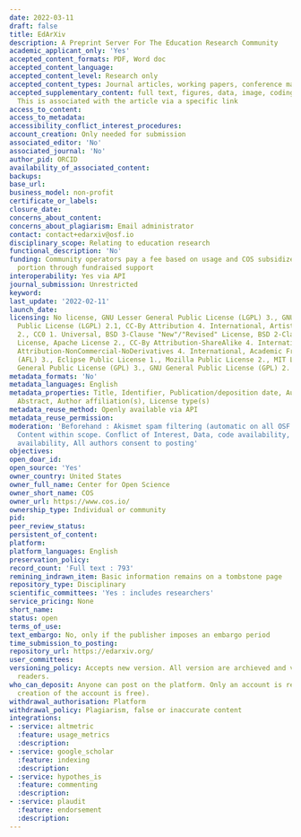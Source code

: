 ```yaml
---
date: 2022-03-11
draft: false
title: EdArXiv
description: A Preprint Server For The Education Research Community
academic_applicant_only: 'Yes'
accepted_content_formats: PDF, Word doc
accepted_content_language:
accepted_content_level: Research only
accepted_content_types: Journal articles, working papers, conference material, Preprints
accepted_supplementary_content: full text, figures, data, image, coding, analyses.
  This is associated with the article via a specific link
access_to_content:
access_to_metadata:
accessibility_conflict_interest_procedures:
account_creation: Only needed for submission
associated_editor: 'No'
associated_journal: 'No'
author_pid: ORCID
availability_of_associated_content:
backups:
base_url:
business_model: non-profit
certificate_or_labels:
closure_date:
concerns_about_content:
concerns_about_plagiarism: Email administrator
contact: contact+edarxiv@osf.io
disciplinary_scope: Relating to education research
functional_description: 'No'
funding: Community operators pay a fee based on usage and COS subsidizes the other
  portion through fundraised support
interoperability: Yes via API
journal_submission: Unrestricted
keyword:
last_update: '2022-02-11'
launch_date:
licensing: No license, GNU Lesser General Public License (LGPL) 3., GNU Lesser General
  Public License (LGPL) 2.1, CC-By Attribution 4. International, Artistic License
  2., CC0 1. Universal, BSD 3-Clause "New"/"Revised" License, BSD 2-Clause "Simplified"
  License, Apache License 2., CC-By Attribution-ShareAlike 4. International, CC-By
  Attribution-NonCommercial-NoDerivatives 4. International, Academic Free License
  (AFL) 3., Eclipse Public License 1., Mozilla Public License 2., MIT License, GNU
  General Public License (GPL) 3., GNU General Public License (GPL) 2.
metadata_formats: 'No'
metadata_languages: English
metadata_properties: Title, Identifier, Publication/deposition date, Author name(s),
  Abstract, Author affiliation(s), License type(s)
metadata_reuse_method: Openly available via API
metadata_reuse_permission:
moderation: 'Beforehand : Akismet spam filtering (automatic on all OSF content) ,
  Content within scope. Conflict of Interest, Data, code availability, Preregistration
  availability, All authors consent to posting'
objectives:
open_doar_id:
open_source: 'Yes'
owner_country: United States
owner_full_name: Center for Open Science
owner_short_name: COS
owner_url: https://www.cos.io/
ownership_type: Individual or community
pid:
peer_review_status:
persistent_of_content:
platform:
platform_languages: English
preservation_policy:
record_count: 'Full text : 793'
remining_indrawn_item: Basic information remains on a tombstone page
repository_type: Disciplinary
scientific_committees: 'Yes : includes researchers'
service_pricing: None
short_name:
status: open
terms_of_use:
text_embargo: No, only if the publisher imposes an embargo period
time_submission_to_posting:
repository_url: https://edarxiv.org/
user_committees:
versioning_policy: Accepts new version. All version are archieved and visible for
  readers.
who_can_deposit: Anyone can post on the platform. Only an account is required ( The
  creation of the account is free).
withdrawal_authorisation: Platform
withdrawal_policy: Plagiarism, false or inaccurate content
integrations:
- :service: altmetric
  :feature: usage_metrics
  :description:
- :service: google_scholar
  :feature: indexing
  :description:
- :service: hypothes_is
  :feature: commenting
  :description:
- :service: plaudit
  :feature: endorsement
  :description:
---
```



